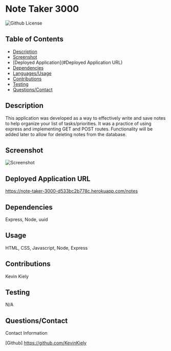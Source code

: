 # Note Taker 3000
  ![Github License](https://img.shields.io/badge/0f7743)

## Table of Contents
* [Description](#Description)
* [Screenshot](#Screenshot)
* [Deployed Application](#Deployed Application URL)
* [Dependencies](#Dependencies)
* [Languages/Usage](#Usage)
* [Contributions](#Contributions)
* [Testing](#Testing)
* [Questions/Contact](#Questions/Contact)

## Description
This application was developed as a way to effectively write and save notes to help organize your list of tasks/priorities. It was a practice of using express and implementing GET and POST routes. Functionality will be added later to allow for deleting notes from the database.

## Screenshot
![Screenshot](https://github.com/KevinKiely/Note-Taker-Application/assets/153389427/9ec680a8-0790-4387-a695-4f28a1f61e64)


## Deployed Application URL
https://note-taker-3000-d533bc2b778c.herokuapp.com/notes

## Dependencies
Express, Node, uuid

## Usage
HTML, CSS, Javascript, Node, Express

## Contributions
Kevin Kiely

## Testing 
N/A

## Questions/Contact
Contact Information

[Github] https://github.com/KevinKiely
